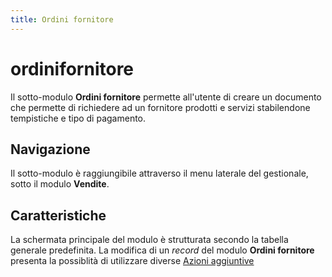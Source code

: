 ```yaml
---
title: Ordini fornitore
---
```


# ordinifornitore

Il sotto-modulo **Ordini fornitore** permette all'utente di creare un documento che permette di richiedere ad un fornitore prodotti e servizi stabilendone tempistiche e tipo di pagamento.

## Navigazione

Il sotto-modulo è raggiungibile attraverso il menu laterale del gestionale, sotto il modulo **Vendite**.

## Caratteristiche

La schermata principale del modulo è strutturata secondo la tabella generale predefinita. La modifica di un _record_ del modulo **Ordini fornitore** presenta la possiblità di utilizzare diverse [Azioni aggiuntive](plugin.md)

